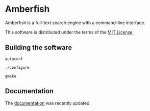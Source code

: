 Amberfish
=========

Amberfish is a full-text search engine with a command-line interface.

This software is distributed under the terms of the
[MIT License](https://github.com/nassibnassar/amberfish/blob/main/LICENSE).

Building the software
---------------------

```
autoconf

./configure

gmake
```

Documentation
-------------

The [documentation](https://github.com/nassibnassar/amberfish/blob/main/doc/userguide.adoc)
was recently updated.

